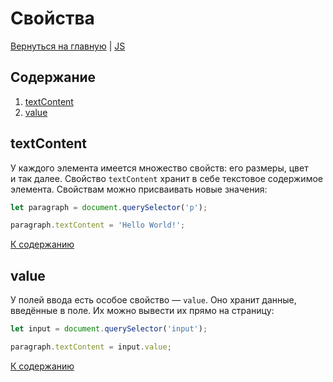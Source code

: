 # Свойства

[Вернуться на главную](/README.md) | [JS](./README.md)

## Содержание

1. [textContent](#textContent)
2. [value](#value)

## textContent

У каждого элемента имеется множество свойств: его размеры, цвет и так далее. Свойство `textContent` хранит в себе текстовое содержимое элемента. Свойствам можно присваивать новые значения:

```js
let paragraph = document.querySelector('p');

paragraph.textContent = 'Hello World!';
```

[К содержанию](#содержание)

## value

У полей ввода есть особое свойство — `value`. Оно хранит данные, введённые в поле. Их можно вывести их прямо на страницу:

```js
let input = document.querySelector('input');

paragraph.textContent = input.value;
```

[К содержанию](#содержание)
